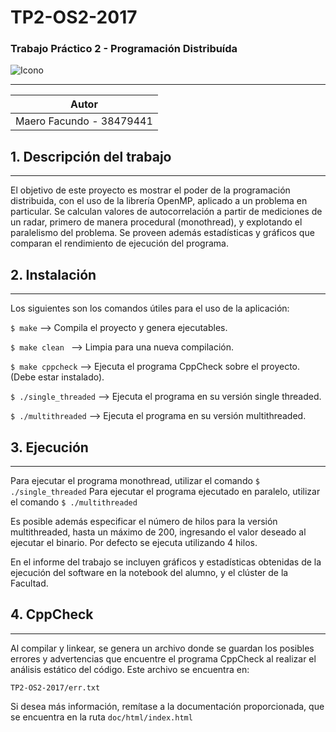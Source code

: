 # TP2-OS2-2017 

### Trabajo Práctico 2 - Programación Distribuída
![Icono](http://icons.iconarchive.com/icons/martz90/circle-addon1/256/radar-icon.png)
___
|Autor                               |
|------------------------------------|
|Maero Facundo - 38479441              |

## 1. Descripción del trabajo
---
El objetivo de este proyecto es mostrar el poder de la programación distribuida, con el uso de la librería OpenMP, aplicado a un problema en particular.
Se calculan valores de autocorrelación a partir de mediciones de un radar, primero de manera procedural (monothread), y explotando el paralelismo del problema.
Se proveen además estadísticas y gráficos que comparan el rendimiento de ejecución del programa.

## 2. Instalación
---
Los siguientes son los comandos útiles para el uso de la aplicación:

```$ make```              --> Compila el proyecto y genera ejecutables.
 
```$ make clean ```       --> Limpia para una nueva compilación.

```$ make cppcheck```     --> Ejecuta el programa CppCheck sobre el proyecto. (Debe estar instalado).

```$ ./single_threaded```   --> Ejecuta el programa en su versión single threaded.

```$ ./multithreaded```   --> Ejecuta el programa en su versión multithreaded.

## 3. Ejecución
--- 
Para ejecutar el programa monothread, utilizar el comando 
```$ ./single_threaded```
 Para ejecutar el programa ejecutado en paralelo, utilizar el comando
 ```$ ./multithreaded```

Es posible además especificar el número de hilos para la versión multithreaded, hasta un máximo de 200, ingresando el valor deseado al ejecutar el binario.
Por defecto se ejecuta utilizando 4 hilos.

 En el informe del trabajo se incluyen gráficos y estadísticas obtenidas de la ejecución del software en la notebook del alumno, y el clúster de la Facultad.

## 4. CppCheck
--- 
Al compilar y linkear, se genera un archivo donde se guardan los posibles errores y advertencias que encuentre el programa CppCheck al realizar el análisis estático del código. Este archivo se encuentra en:
```
TP2-OS2-2017/err.txt
```
Si desea más información, remítase a la documentación proporcionada, que se encuentra en la ruta ```doc/html/index.html```
